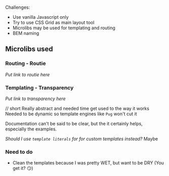 Challenges:
- Use vanilla Javascript only
- Try to use CSS Grid as main layout tool
- Microlibs may be used for templating and routing
- BEM naming

## Microlibs used

### Routing - Routie
*Put link to routie here*

### Templating - Transparency
*Put link to transparency here*

// short
Really abstract and needed time get used to the way it works
Needed to be dynamic so template engines like `Pug` won't cut it

Documentation can't be said to be clear, but the it certainly helps, especially the examples.

*Should I use `template literals` for for custom templates instead?*
Maybe

### Need to do
- Clean the templates because I was pretty WET, but want to be DRY (You get it? 😏)